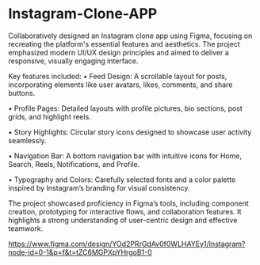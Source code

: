 # Instagram-Clone-APP
Collaboratively designed an Instagram clone app using Figma, focusing on recreating the platform's essential features and aesthetics. 
The project emphasized modern UI/UX design principles and aimed to deliver a responsive, visually engaging interface.

Key features included:
  •	Feed Design: A scrollable layout for posts, incorporating elements like user avatars, likes, comments, and share buttons.
  
  •	Profile Pages: Detailed layouts with profile pictures, bio sections, post grids, and highlight reels.
  
  •	Story Highlights: Circular story icons designed to showcase user activity seamlessly.
  
  •	Navigation Bar: A bottom navigation bar with intuitive icons for Home, Search, Reels, Notifications, and Profile.
  
  •	Typography and Colors: Carefully selected fonts and a color palette inspired by Instagram’s branding for visual consistency.
  
The project showcased proficiency in Figma’s tools, including component creation, prototyping for interactive flows, and collaboration features. 
It highlights a strong understanding of user-centric design and effective teamwork.

https://www.figma.com/design/YOd2PRrGdAv0f0WLHAYEy1/Instagram?node-id=0-1&p=f&t=tZC6MGPXpYHrgoB1-0
